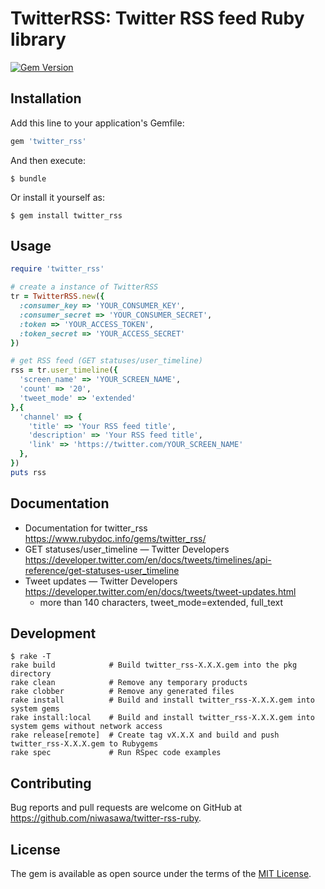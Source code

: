 # TwitterRSS: Twitter RSS feed Ruby library

[![Gem Version](https://badge.fury.io/rb/twitter_rss.svg)](https://badge.fury.io/rb/twitter_rss)

## Installation

Add this line to your application's Gemfile:

```ruby
gem 'twitter_rss'
```

And then execute:

    $ bundle

Or install it yourself as:

    $ gem install twitter_rss

## Usage

```ruby
require 'twitter_rss'

# create a instance of TwitterRSS
tr = TwitterRSS.new({
  :consumer_key => 'YOUR_CONSUMER_KEY',
  :consumer_secret => 'YOUR_CONSUMER_SECRET',
  :token => 'YOUR_ACCESS_TOKEN',
  :token_secret => 'YOUR_ACCESS_SECRET'
})

# get RSS feed (GET statuses/user_timeline)
rss = tr.user_timeline({
  'screen_name' => 'YOUR_SCREEN_NAME',
  'count' => '20',
  'tweet_mode' => 'extended'
},{
  'channel' => {
    'title' => 'Your RSS feed title',
    'description' => 'Your RSS feed title',
    'link' => 'https://twitter.com/YOUR_SCREEN_NAME'
  },
})
puts rss
```

## Documentation

- Documentation for twitter_rss https://www.rubydoc.info/gems/twitter_rss/
- GET statuses/user_timeline — Twitter Developers https://developer.twitter.com/en/docs/tweets/timelines/api-reference/get-statuses-user_timeline
- Tweet updates — Twitter Developers https://developer.twitter.com/en/docs/tweets/tweet-updates.html
  - more than 140 characters, tweet_mode=extended, full_text

## Development

```
$ rake -T
rake build            # Build twitter_rss-X.X.X.gem into the pkg directory
rake clean            # Remove any temporary products
rake clobber          # Remove any generated files
rake install          # Build and install twitter_rss-X.X.X.gem into system gems
rake install:local    # Build and install twitter_rss-X.X.X.gem into system gems without network access
rake release[remote]  # Create tag vX.X.X and build and push twitter_rss-X.X.X.gem to Rubygems
rake spec             # Run RSpec code examples
```

## Contributing

Bug reports and pull requests are welcome on GitHub at https://github.com/niwasawa/twitter-rss-ruby.

## License

The gem is available as open source under the terms of the [MIT License](https://opensource.org/licenses/MIT).


